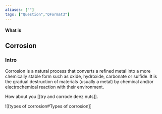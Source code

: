 ```yaml
---
aliases: [""]
tags: ["Question","QFormat3"]
---
```


#### What is
## Corrosion
### Intro
Corrosion is a natural process that converts a refined metal into a more chemically stable form such as oxide, hydroxide, carbonate or sulfide. It is the gradual destruction of materials (usually a metal) by chemical and/or electrochemical reaction with their environment.

How about you [[try and corrode deez nuts]].

![[types of corrosion#Types of corrosion]]